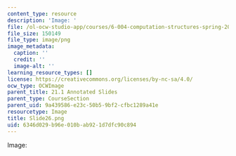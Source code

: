 ```yaml
---
content_type: resource
description: 'Image: '
file: /ol-ocw-studio-app/courses/6-004-computation-structures-spring-2017/6346d029b96e010bab921d7dfc90c894_Slide26.png
file_size: 150149
file_type: image/png
image_metadata:
  caption: ''
  credit: ''
  image-alt: ''
learning_resource_types: []
license: https://creativecommons.org/licenses/by-nc-sa/4.0/
ocw_type: OCWImage
parent_title: 21.1 Annotated Slides
parent_type: CourseSection
parent_uid: 9a439586-e23c-50b5-9bf2-cfbc1289a41e
resourcetype: Image
title: Slide26.png
uid: 6346d029-b96e-010b-ab92-1d7dfc90c894
---
```

Image: 